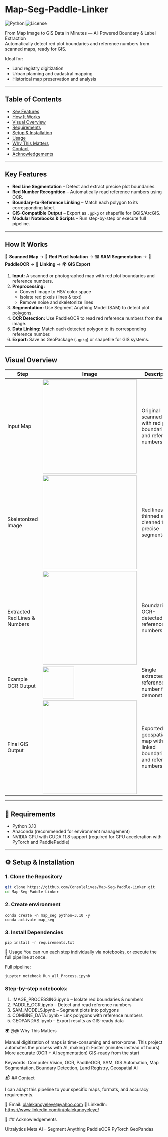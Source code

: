 # Map-Seg-Paddle-Linker

![Python](https://img.shields.io/badge/python-3.10-blue)
![License](https://img.shields.io/badge/license-MIT-green)

From Map Image to GIS Data in Minutes — AI-Powered Boundary & Label Extraction  
Automatically detect red plot boundaries and reference numbers from scanned maps, ready for GIS.

Ideal for:

- Land registry digitization  
- Urban planning and cadastral mapping  
- Historical map preservation and analysis  

---

## Table of Contents

- [Key Features](#key-features)  
- [How It Works](#how-it-works)  
- [Visual Overview](#visual-overview)  
- [Requirements](#-requirements)  
- [Setup & Installation](#-setup--installation)  
- [Usage](#usage)  
- [Why This Matters](#why-this-matters)  
- [Contact](#contact)  
- [Acknowledgements](#acknowledgements)  

---

## Key Features

- **Red Line Segmentation** – Detect and extract precise plot boundaries.  
- **Red Number Recognition** – Automatically read reference numbers using OCR.  
- **Boundary-to-Reference Linking** – Match each polygon to its corresponding label.  
- **GIS-Compatible Output** – Export as `.gpkg` or shapefile for QGIS/ArcGIS.  
- **Modular Notebooks & Scripts** – Run step-by-step or execute full pipeline.  

---

## How It Works

📄 **Scanned Map** → 🎨 **Red Pixel Isolation** → 🖼️ **SAM Segmentation** → 🔢 **PaddleOCR** → 🔗 **Linking** → 🌍 **GIS Export**

1. **Input:** A scanned or photographed map with red plot boundaries and reference numbers.  
2. **Preprocessing:**  
    - Convert image to HSV color space  
    - Isolate red pixels (lines & text)  
    - Remove noise and skeletonize lines  
3. **Segmentation:** Use Segment Anything Model (SAM) to detect plot polygons.  
4. **OCR Detection:** Use PaddleOCR to read red reference numbers from the image.  
5. **Data Linking:** Match each detected polygon to its corresponding reference number.  
6. **Export:** Save as GeoPackage (`.gpkg`) or shapefile for GIS systems.  

---

## Visual Overview

| Step | Image | Description |
|------|-------|-------------|
| Input Map | <img src="https://github.com/user-attachments/assets/a7abbace-4d08-41d6-8cbe-039e0e8624b0" width="300"/> | Original scanned map with red plot boundaries and reference numbers |
| Skeletonized Image | <img src="https://github.com/user-attachments/assets/336357be-0039-4163-806d-84268278eb28" width="300"/> | Red lines thinned and cleaned for precise segmentation |
| Extracted Red Lines & Numbers | <img src="https://github.com/user-attachments/assets/970ea435-272c-4207-b53c-6e709c8c9f6b" width="300"/> | Boundaries + OCR-detected reference numbers |
| Example OCR Output | <img src="https://github.com/user-attachments/assets/3165a478-2940-4e40-8716-1b341b58e060" width="100"/> | Single extracted reference number for demonstration |
| Final GIS Output | <img src="https://github.com/user-attachments/assets/d50020a3-431d-419f-8ce6-4424f78728b7" width="300"/> | Exported geospatial map with linked boundaries and reference numbers |

---

## 🔧 Requirements

- Python 3.10  
- Anaconda (recommended for environment management)  
- NVIDIA GPU with CUDA 11.8 support (required for GPU acceleration with PyTorch and PaddlePaddle)  

---

## ⚙️ Setup & Installation

### 1. Clone the Repository
```bash
git clone https://github.com/Consolelives/Map-Seg-Paddle-Linker.git
cd Map-Seg-Paddle-Linker

```
### 2. Create environment
```
conda create -n map_seg python=3.10 -y
conda activate map_seg
```
### 3. Install Dependencies
```
pip install -r requirements.txt
```

🚀 Usage
You can run each step individually via notebooks, or execute the full pipeline at once.

Full pipeline:
```
jupyter notebook Run_all_Process.ipynb
```

### Step-by-step notebooks:

1. IMAGE_PROCESSING.ipynb – Isolate red boundaries & numbers
2. PADDLE_OCR.ipynb – Detect and read reference numbers
3. SAM_MODELS.ipynb – Segment plots into polygons
4. COMBINE_DATA.ipynb – Link polygons with reference numbers
5. GEOPANDAS.ipynb – Export results as GIS-ready data

🌍 @@ Why This Matters

Manual digitization of maps is time-consuming and error-prone. This project automates the process with AI, making it:
Faster (minutes instead of hours)
More accurate (OCR + AI segmentation)
GIS-ready from the start

Keywords: Computer Vision, OCR, PaddleOCR, SAM, GIS Automation, Map Segmentation, Boundary Detection, Land Registry, Geospatial AI

📬 ## Contact

I can adapt this pipeline to your specific maps, formats, and accuracy requirements.

📧 Email: olalekanoyeleye@yahoo.com
🔗 LinkedIn: https://www.linkedin.com/in/olalekanoyeleye/

🙌 ## Acknowledgements

Ultralytics
Meta AI – Segment Anything
PaddleOCR
PyTorch
GeoPandas
